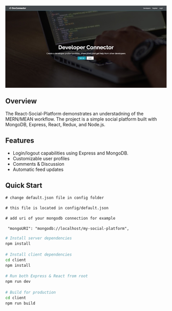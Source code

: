 
<a target="_blank"><img align="center" src="https://raw.githubusercontent.com/ctlong12/React-Social-Platform/master/images/Homepage.jpg" border="0" alt="Home page of the Sustainability Application"></a>


## Overview
The React-Social-Platform demonstrates an understadning of the MERN/MEAN workflow. The project is a simple social platform built with MongoDB, Express, React, Redux, and Node.js.  

## Features

* Login/logout capabilities using Express and MongoDB.
* Customizable user profiles
* Comments & Discussion
* Automatic feed updates

## Quick Start

```
# change default.json file in config folder

# this file is located in config/default.json

# add uri of your mongodb connection for example

 "mongoURI": "mongodb://localhost/my-social-platform",

```

```bash
# Install server dependencies
npm install

# Install client dependencies
cd client
npm install

# Run both Express & React from root
npm run dev

# Build for production
cd client
npm run build
```

